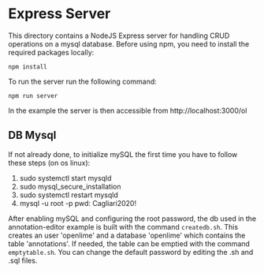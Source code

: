 # Express Server

This directory contains a NodeJS Express server for handling CRUD operations on a mysql database.
Before using npm, you need to install the required packages locally:
```
npm install
```

To run the server run the following command:
```
npm run server
```
In the example the server is then accessible from http://localhost:3000/ol

## DB Mysql
If not already done, to initialize mySQL the first time you have to follow these steps (on os linux):
1. sudo systemctl start mysqld
2. sudo mysql_secure_installation
3. sudo systemctl restart mysqld
4. mysql -u root -p
   pwd: Cagliari2020!


After enabling mySQL and configuring the root password, the db used in the annotation-editor example is built with the command `createdb.sh`.
This creates an user 'openlime' and a database 'openlime' which contains the table 'annotations'.
If needed, the table can be emptied with the command `emptytable.sh`.
You can change the default password by editing the .sh and .sql files.
